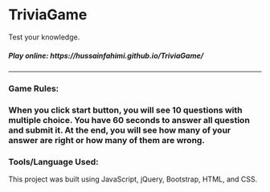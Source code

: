 # TriviaGame
Test your knowledge.
<h5>Play online: https://hussainfahimi.github.io/TriviaGame/
 </h5>
 <hr>

 <h3>Game Rules:<h3>
 <p>When you click start button, you will see 10 questions with multiple choice. You have 60 seconds to answer all question and submit it. At the end, you will see how many of your answer are right or how many of them are wrong.</p>

 <h3>Tools/Language Used: </h3>
 This project was built using JavaScript, jQuery, Bootstrap, HTML, and CSS.